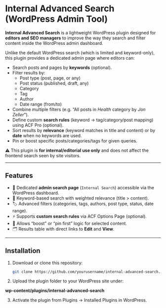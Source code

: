 # Internal Advanced Search (WordPress Admin Tool)

**Internal Advanced Search** is a lightweight WordPress plugin designed for **editors and SEO managers** to improve the way they search and filter content inside the WordPress admin dashboard.

Unlike the default WordPress search (which is limited and keyword-only), this plugin provides a dedicated admin page where editors can:

- Search posts and pages by **keywords** (optional).
- Filter results by:
  - Post type (post, page, or any)
  - Post status (published, draft, any)
  - Category
  - Tag
  - Author
  - Date range (from/to)
- Combine multiple filters (e.g. “All posts in *Health* category by *Jon Zeller*”).
- Define custom **search rules** (keyword → tag/category/post mapping) using ACF Pro (optional).
- Sort results by **relevance** (keyword matches in title and content) or by **date** when no keywords are used.
- Pin or boost specific posts/categories/tags for given queries.

⚠️ This plugin is **for internal/editorial use only** and does not affect the frontend search seen by site visitors.

---

## Features

- 📑 Dedicated **admin search page** (`Internal Search`) accessible via the WordPress dashboard.
- 🔎 Keyword-based search with weighted relevance (title > content).
- 🏷️ Advanced filters (categories, tags, authors, post type, status, date range).
- ⚡ Supports **custom search rules** via ACF Options Page (optional).
- 📌 Allows “boost” or “pin first” logic for selected content.
- 🗂️ Results table with direct links to **Edit** and **View**.

---

## Installation

1. Download or clone this repository:
   ```bash
   git clone https://github.com/yourusername/internal-advanced-search.git

2. Upload the plugin folder to your WordPress site under:

  **wp-content/plugins/internal-advanced-search**

3. Activate the plugin from Plugins → Installed Plugins in WordPress.


